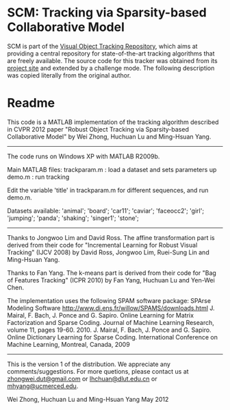 # SCM: Tracking via Sparsity-based Collaborative Model

SCM is part of the [Visual Object Tracking Repository](https://github.com/gnebehay/VOTR),
which aims at providing a central repository for state-of-the-art tracking algorithms that are freely available.
The source code for this tracker was obtained from its [project site](http://faculty.ucmerced.edu/mhyang/project/cvpr12_scm.htm)
and extended by a challenge mode.
The following description was copied literally from the original author.

# Readme

This code is a MATLAB implementation of the tracking algorithm described in CVPR 2012 paper 
        "Robust Object Tracking via Sparsity-based Collaborative Model" 
               by Wei Zhong, Huchuan Lu and Ming-Hsuan Yang.


***********************************************************************
The code runs on Windows XP with MATLAB R2009b.

Main MATLAB files:
  trackparam.m : load a dataset and sets parameters up
  demo.m : run tracking

Edit the variable 'title' in trackparam.m for different sequences, and run demo.m.

Datasets available:
'animal';
'board';
'car11';
'caviar';
'faceocc2';
'girl';
'jumping';
'panda';
'shaking';
'singer1';
'stone';


***********************************************************************
Thanks to Jongwoo Lim and David Ross. The affine transformation part is derived from their code for "Incremental Learning for Robust Visual Tracking" (IJCV 2008) by David Ross, Jongwoo Lim, Ruei-Sung Lin and Ming-Hsuan Yang.

Thanks to Fan Yang. The k-means part is derived from their code for "Bag of Features Tracking" (ICPR 2010) by Fan Yang, Huchuan Lu and Yen-Wei Chen.

The implementation uses the following SPAM software package: SPArse Modeling Software
http://www.di.ens.fr/willow/SPAMS/downloads.html
J. Mairal, F. Bach, J. Ponce and G. Sapiro. Online Learning for Matrix Factorization and Sparse Coding. Journal of Machine Learning Research, volume 11, pages 19-60. 2010.
J. Mairal, F. Bach, J. Ponce and G. Sapiro. Online Dictionary Learning for Sparse Coding. International Conference on Machine Learning, Montreal, Canada, 2009


***********************************************************************
This is the version 1 of the distribution. We appreciate any comments/suggestions. For more quetions, please contact us at zhongwei.dut@gmail.com or lhchuan@dlut.edu.cn or mhyang@ucmerced.edu.
	
Wei Zhong, Huchuan Lu and Ming-Hsuan Yang 
May 2012
